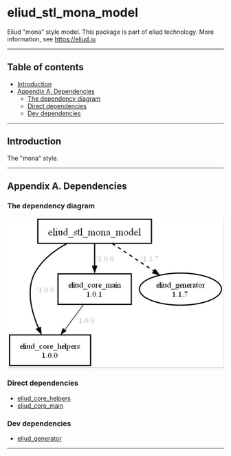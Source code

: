 # eliud_stl_mona_model

Eliud "mona" style model. 
This package is part of eliud technology. More information, see https://eliud.io

---

## Table of contents

<!-- toc -->

- [Introduction](#introduction)
- [Appendix A. Dependencies](#appendix-a-dependencies)
  * [The dependency diagram](#the-dependency-diagram)
  * [Direct dependencies](#direct-dependencies)
  * [Dev dependencies](#dev-dependencies)

<!-- tocstop -->

---

## Introduction

The "mona" style.

---

## Appendix A. Dependencies

### The dependency diagram

![Dependency diagram](https://github.com/eliudio/eliud_stl_mona_model/raw/main/depends.jpg)

<!-- dependencies -->

### Direct dependencies
- [eliud_core_helpers](https://pub.dev/packages/eliud_core_helpers)
- [eliud_core_main](https://pub.dev/packages/eliud_core_main)

### Dev dependencies
- [eliud_generator](https://pub.dev/packages/eliud_generator)

<!-- dependenciesstop -->

---
